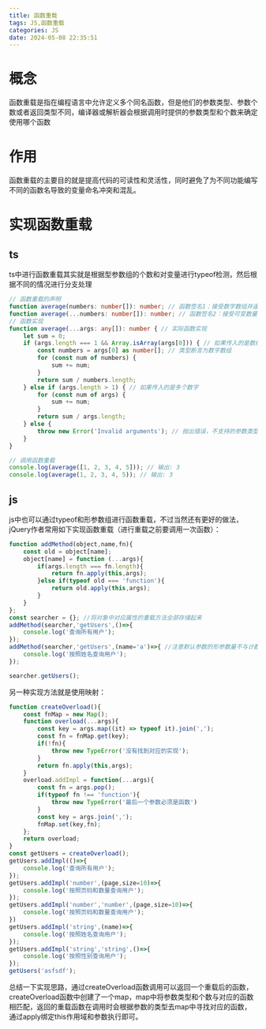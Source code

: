```yaml
---
title: 函数重载
tags: JS,函数重载
categories: JS
date: 2024-05-08 22:35:51
---
```


# 概念
函数重载是指在编程语言中允许定义多个同名函数，但是他们的参数类型、参数个数或者返回类型不同，编译器或解析器会根据调用时提供的参数类型和个数来确定使用哪个函数
# 作用
函数重载的主要目的就是提高代码的可读性和灵活性，同时避免了为不同功能编写不同的函数名导致的变量命名冲突和混乱。
# 实现函数重载
## ts
ts中进行函数重载其实就是根据型参数组的个数和对变量进行typeof检测，然后根据不同的情况进行分支处理
```ts
// 函数重载的声明
function average(numbers: number[]): number; // 函数签名1：接受数字数组并返回数字
function average(...numbers: number[]): number; // 函数签名2：接受可变数量的数字参数并返回数字
// 函数实现
function average(...args: any[]): number { // 实际函数实现
    let sum = 0;
    if (args.length === 1 && Array.isArray(args[0])) { // 如果传入的是数组
        const numbers = args[0] as number[]; // 类型断言为数字数组
        for (const num of numbers) {
            sum += num;
        }
        return sum / numbers.length;
    } else if (args.length > 1) { // 如果传入的是多个数字
        for (const num of args) {
            sum += num;
        }
        return sum / args.length;
    } else {
        throw new Error('Invalid arguments'); // 抛出错误，不支持的参数类型
    }
}

// 调用函数重载
console.log(average([1, 2, 3, 4, 5])); // 输出: 3
console.log(average(1, 2, 3, 4, 5)); // 输出: 3
```

## js

js中也可以通过typeof和形参数组进行函数重载，不过当然还有更好的做法，jQuery作者常用如下实现函数重载（进行重载之前要调用一次函数）：

```js
function addMethod(object,name,fn){
    const old = object[name];
    object[name] = function (...args){
        if(args.length === fn.length){
            return fn.apply(this,args);
        }else if(typeof old === 'function'){
            return old.apply(this,args);
        }
    }
};
const searcher = {}; //将对象中对应属性的重载方法全部存储起来
addMethod(searcher,'getUsers',()=>{
    console.log('查询所有用户');
});
addMethod(searcher,'getUsers',(name='a')=>{ //注意默认参数的形参数量不与计数
    console.log('按照姓名查询用户');
});

searcher.getUsers();
```

另一种实现方法就是使用映射：

```js
function createOverload(){
    const fnMap = new Map();
    function overload(...args){
        const key = args.map((it) => typeof it).join(',');
        const fn = fnMap.get(key);
        if(!fn){
            throw new TypeError('没有找到对应的实现');
        }
        return fn.apply(this,args);
    }
    overload.addImpl = function(...args){
        const fn = args.pop();
        if(typeof fn !== 'function'){
            throw new TypeError('最后一个参数必须是函数')
        }
        const key = args.join(',');
        fnMap.set(key,fn);
    };
    return overload;
}
const getUsers = createOverload();
getUsers.addImpl(()=>{
    console.log('查询所有用户');
});
getUsers.addImpl('number',(page,size=10)=>{
    console.log('按照页码和数量查询用户');
});
getUsers.addImpl('number','number',(page,size=10)=>{
    console.log('按照页码和数量查询用户');
})
getUsers.addImpl('string',(name)=>{
    console.log('按照姓名查询用户');
});
getUsers.addImpl('string','string',()=>{
    console.log('按照性别查询用户');
});
getUsers('asfsdf');
```

总结一下实现思路，通过createOverload函数调用可以返回一个重载后的函数，createOverload函数中创建了一个map，map中将参数类型和个数与对应的函数相匹配，返回的重载函数在调用时会根据参数的类型去map中寻找对应的函数，通过apply绑定this作用域和参数执行即可。